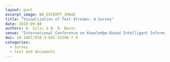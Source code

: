 ```yaml
---
layout: post
excerpt_image: NO_EXCERPT_IMAGE
title: "Visualization of Text Streams: A Survey"
date: 2010-09-08
authors: A. Silic & B. D. Basic
venue: "International Conference on Knowledge-Based Intelligent Information & Engineering Systems"
doi: 10.1007/978-3-642-15390-7_4
categories:
  - survey
  - text and documents
---
```


